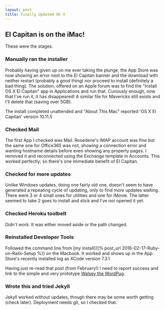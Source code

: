 ```yaml
---
layout: post
title: Finally Updated OS X
---
```


## El Capitan is on the iMac!

These were the stages.

### Manually ran the installer

Probably having given up on me ever taking the plunge, the App Store was now showing an error next to the El Capitan banner and the download with neither restart (probably a good thing) nor proceed to install (definitely a bad thing). The solution, offered on an Apple forum was to find the "Install OS X El Capitan" app in Applications and run that. Curiously enough, now that I've run it, it has disappeared! A similar file for Mavericks still exists and I'll delete that (saving over 5GB).

The install completed unattended and "About This Mac" reported 'OS X El Capitan' version 10.11.5

### Checked Mail

The first App I checked was Mail. Rosedene's IMAP account was fine but the same one for Office365 was not, showing a connection error and wanting hostname details before even showing any property pages. I removed it and reconnected using the Exchange template in Accounts. This worked perfectly; so there's one immediate benefit of El Capitan.

### Checked for more updates

Unlike Windows updates, doing one fairly old one, doesn't seem to have generated a repeating cycle of updating, only to find more updates waiting. There were 3 or 4 small ones for utilities and one for iMovie. The latter seemed to take 2 goes to install and stick and I've not opened it yet.

### Checked Heroku toolbelt

Didn't work. It was either moved aside or the path changed.

### Reinstalled Developer Tools

Followed the command line from [my install]({% post_url 2016-02-17-Ruby-on-Rails-Setup %}) on the Macbook. It worked and shows up in the App Store's recently installed log as XCode version 7.3.1

Having just re-read that post (from February!) I need to report success and link to the simple and very prototype [Walsey the WordPug](https://wordpug.herokuapp.com/).

### Wrote this and tried Jekyll

Jekyll worked without updates, though there may be some worth getting (check later). Deployment needs git, so I checked that.




